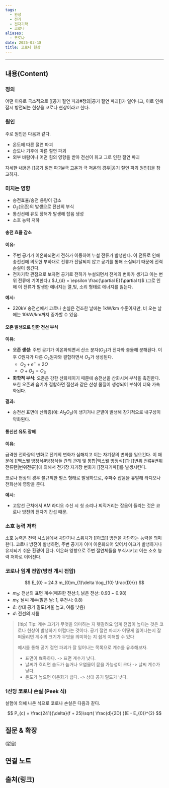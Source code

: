 ```yaml
---
tags:
  - 완성
  - 전기
  - 전자기학
  - 코로나
aliases:
  - 코로나
date: 2025-03-18
title: 코로나 현상
---
```


---

## 내용(Content)

### 정의

어떤 이유로 국소적으로 [[공기 절연 파괴#정의|공기 절연 파괴]]가 일어나고, 이로 인해 잠시 방전되는 현상을 코로나 현상이라고 한다.

### 원인

주로 원인은 다음과 같다.

- 온도에 따른 절연 파괴
- 습도나 기후에 따른 절연 파괴
- 외부 바람이나 어떤 힘의 영향을 받아 전선이 휘고 그로 인한 절연 파괴

자세한 내용은 [[공기 절연 파괴#극 고온과 극 저온의 경우|공기 절연 파괴 원인]]을 참고하자.

### 미치는 영향

- 송전효율/송전 용량이 감소
- $O_{3}$(오존)의 발생으로 전선의 부식
- 통신선에 유도 장해가 발생해 잡음 생성
- 소호 능력 저하

#### 송전 효율 감소

**이유:**

- 주변 공기가 이온화되면서 전하가 이동하여 누설 전류가 발생한다. 이 전류로 인해 송전선에 의도한 부하대로 전류가 전달되지 않고 공기를 통해 소실되기 때문에 전력 손실이 생긴다.
- 전자기학 관점으로 보자면 공기로 전하가 누설되면서 전계의 변화가 생기고  이는 변위 전류에 기여한다.( $J_{d} = \epsilon \frac{\partial E}{\partial t}$ )그로 인해 이 전류가 발생한 에너지는 열,빛, 소리 형태로 에너지를 잃는다.

**예시:**

- 220kV 송전선에서 코로나 손실은 건조한 날에는 1kW/km 수준이지만, 비 오는 날에는 10kW/km까지 증가할 수 있음.

#### 오존 발생으로 인한 전선 부식

**이유:**

- **오존 생성:** 주변 공기가 이온화되면서 산소 분자($O_{2}$)가 전자와 충돌해 분해된다. 이후 $O$원자가 다른 $O_{2}$원자와 결합하면서 $O_{3}$가 생성된다.
	- $O_{2} + e^{-} = 2 O$
	- $O + O_{2} = O_{3}$
- **화학적 부식:** 오존은 강한 산화제이기 때문에 송전선을 산화시켜 부식을 촉진한다. 또한 오존과 습기가 결합하면 질산과 같은 산성 물질이 생성되어 부식이 더욱 가속화된다.

**결과:**

- 송전선 표면에 산화층(예: $Al_2O_3$ ​)이 생기거나 균열이 발생해 장기적으로 내구성이 약화된다.

#### 통신선 유도 장해

**이유:**

급격한 전하량의 변화로 전계의 변화가 심해지고 이는 자기장의 변화를 일으킨다. 이 때문에 [[맥스웰 방정식#방정식들 간의 관계 및 통합|맥스웰 방정식]]과 [[변위 전류#변위 전류란|변위전류]]에 의해서 전기장 자기장 변화가 [[전자기파]]를 발생시킨다.

코로나 현상의 경우 불규칙한 펄스 형태로 발생하므로, 주파수 잡음을 유발해 라디오나 전화선에 영향을 준다.

**예시:**

- 고압선 근처에서 AM 라디오 수신 시 쉿 소리나 찌직거리는 잡음이 들리는 것은 코로나 방전의 전자기 간섭 때문.


### 소호 능력 저하

소호 능력은 전력 시스템에서 차단기나 스위치가 [[아크]] 방전을 차단하는 능력을 의미한다. 코로나 방전이 발생하면, 주변 공기가 이미 이온화되어 있어서 아크가 발생하거나 유지되기 쉬운 환경이 된다. 이온화 영향으로 주변 절연체들을 부식시키고 이는 소호 능력 저하로 이어진다.


### 코로나 임계 전압(방전 개시 전압)

$$
E_{0} = 24.3 m_{0}m_{1}\delta \log_{10} \frac{D}{r}
$$

- $m_{0}$: 전선의 표면 계수(매끈한 전선:1, 낡은 전선: 0.93 ~ 0.98)
- $m_{1}$: 날씨 계수(맑은 날: 1, 우천시: 0.8)
- $\delta$: 상대 공기 밀도(겨울 높고, 여름 낮음)
- $d$: 전선의 지름

>[!tip] Tip: 계수 크기가 무엇을 의미하는 지 헷갈려요
>임계 전압이 높다는 것은 코로나 현상이 발생하기 어렵다는 것이다. 공기 절연 파괴가 어떻게 일어나는지 잘 떠올리면 계수의 크기가 무엇을 의미하는 지 쉽게 이해할 수 있다
>
>예시를 통해 공기 절연 파괴가 잘 일어나는 목록으로 계수를 유추해보자.
>
>- 표면이 뾰족하다. -> 표면 계수가 낮다.
>- 날씨가 흐리면 습도가 높거나 오염물이 묻을 가능성이 크다 -> 날씨 계수가 낮다.
>- 온도가 높으면 이온화가 쉽다. -> 상대 공기 밀도가 낮다.

### 1선당 코로나 손실 (Peek 식)

실험에 의해 나온 식으로 코로나 손실은 다음과 같다.

$$
P_{c} = \frac{241}{\delta}(f + 25)\sqrt{ \frac{d}{2D} }(E - E_{0})^{2}
$$
## 질문 & 확장

(없음)

## 연결 노트

## 출처(링크)





